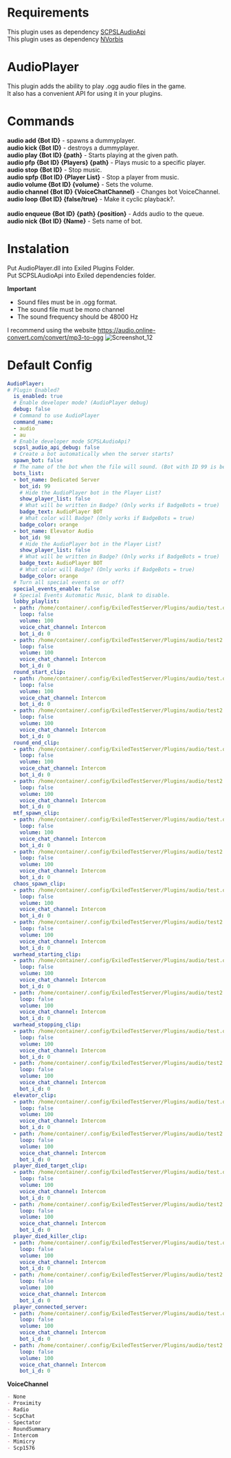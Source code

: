 
# Requirements
This plugin uses as dependency [SCPSLAudioApi](https://github.com/CedModV2/SCPSLAudioApi)<br>
This plugin uses as dependency [NVorbis](https://github.com/NVorbis/NVorbis)

# AudioPlayer
This plugin adds the ability to play .ogg audio files in the game.<br>
It also has a convenient API for using it in your plugins.

# Commands

**audio add {Bot ID}** - spawns a dummyplayer.<br>
**audio kick {Bot ID}** - destroys a dummyplayer.<br>
**audio play {Bot ID} {path}** - Starts playing at the given path.<br>
**audio pfp {Bot ID} {Players} {path}** - Plays music to a specific player.<br>
**audio stop {Bot ID}** - Stop music.<br>
**audio spfp {Bot ID} {Player List}** - Stop a player from music.<br>
**audio volume {Bot ID} {volume}** - Sets the volume.<br>
**audio channel {Bot ID} {VoiceChatChannel}** - Changes bot VoiceChannel.<br>
**audio loop {Bot ID} {false/true}** - Make it cyclic playback?.<br><br>
**audio enqueue {Bot ID} {path} {position}** - Adds audio to the queue.<br>
**audio nick {Bot ID} {Name}** - Sets name of bot.<br>

# Instalation
Put AudioPlayer.dll into Exiled Plugins Folder.<br>
Put SCPSLAudioApi into Exiled dependencies folder.

**Important**
* Sound files must be in .ogg format.
* The sound file must be mono channel
* The sound frequency should be 48000 Hz

 I recommend using the website https://audio.online-convert.com/convert/mp3-to-ogg
![Screenshot_12](https://user-images.githubusercontent.com/72207886/228310162-4188d665-0a3b-40e1-8e9a-e32cfde1ea22.png)
# Default Config
```yml
AudioPlayer:
# Plugin Enabled?
  is_enabled: true
  # Enable developer mode? (AudioPlayer debug)
  debug: false
  # Command to use AudioPlayer
  command_name:
  - audio
  - au
  # Enable developer mode SCPSLAudioApi?
  scpsl_audio_api_debug: false
  # Create a bot automatically when the server starts?
  spawn_bot: false
  # The name of the bot when the file will sound. (Bot with ID 99 is better not to touch, he is responsible for commands on the server)
  bots_list:
  - bot_name: Dedicated Server
    bot_id: 99
    # Hide the AudioPlayer bot in the Player List?
    show_player_list: false
    # What will be written in Badge? (Only works if BadgeBots = true) | Set null to turn off
    badge_text: AudioPlayer BOT
    # What color will Badge? (Only works if BadgeBots = true)
    badge_color: orange
  - bot_name: Elevator Audio
    bot_id: 98
    # Hide the AudioPlayer bot in the Player List?
    show_player_list: false
    # What will be written in Badge? (Only works if BadgeBots = true) | Set null to turn off
    badge_text: AudioPlayer BOT
    # What color will Badge? (Only works if BadgeBots = true)
    badge_color: orange
  # Turn all special events on or off?
  special_events_enable: false
  # Special Events Automatic Music, blank to disable.
  lobby_playlist:
  - path: /home/container/.config/ExiledTestServer/Plugins/audio/test.ogg
    loop: false
    volume: 100
    voice_chat_channel: Intercom
    bot_i_d: 0
  - path: /home/container/.config/ExiledTestServer/Plugins/audio/test2.ogg
    loop: false
    volume: 100
    voice_chat_channel: Intercom
    bot_i_d: 0
  round_start_clip:
  - path: /home/container/.config/ExiledTestServer/Plugins/audio/test.ogg
    loop: false
    volume: 100
    voice_chat_channel: Intercom
    bot_i_d: 0
  - path: /home/container/.config/ExiledTestServer/Plugins/audio/test2.ogg
    loop: false
    volume: 100
    voice_chat_channel: Intercom
    bot_i_d: 0
  round_end_clip:
  - path: /home/container/.config/ExiledTestServer/Plugins/audio/test.ogg
    loop: false
    volume: 100
    voice_chat_channel: Intercom
    bot_i_d: 0
  - path: /home/container/.config/ExiledTestServer/Plugins/audio/test2.ogg
    loop: false
    volume: 100
    voice_chat_channel: Intercom
    bot_i_d: 0
  mtf_spawn_clip:
  - path: /home/container/.config/ExiledTestServer/Plugins/audio/test.ogg
    loop: false
    volume: 100
    voice_chat_channel: Intercom
    bot_i_d: 0
  - path: /home/container/.config/ExiledTestServer/Plugins/audio/test2.ogg
    loop: false
    volume: 100
    voice_chat_channel: Intercom
    bot_i_d: 0
  chaos_spawn_clip:
  - path: /home/container/.config/ExiledTestServer/Plugins/audio/test.ogg
    loop: false
    volume: 100
    voice_chat_channel: Intercom
    bot_i_d: 0
  - path: /home/container/.config/ExiledTestServer/Plugins/audio/test2.ogg
    loop: false
    volume: 100
    voice_chat_channel: Intercom
    bot_i_d: 0
  warhead_starting_clip:
  - path: /home/container/.config/ExiledTestServer/Plugins/audio/test.ogg
    loop: false
    volume: 100
    voice_chat_channel: Intercom
    bot_i_d: 0
  - path: /home/container/.config/ExiledTestServer/Plugins/audio/test2.ogg
    loop: false
    volume: 100
    voice_chat_channel: Intercom
    bot_i_d: 0
  warhead_stopping_clip:
  - path: /home/container/.config/ExiledTestServer/Plugins/audio/test.ogg
    loop: false
    volume: 100
    voice_chat_channel: Intercom
    bot_i_d: 0
  - path: /home/container/.config/ExiledTestServer/Plugins/audio/test2.ogg
    loop: false
    volume: 100
    voice_chat_channel: Intercom
    bot_i_d: 0
  elevator_clip:
  - path: /home/container/.config/ExiledTestServer/Plugins/audio/test.ogg
    loop: false
    volume: 100
    voice_chat_channel: Intercom
    bot_i_d: 0
  - path: /home/container/.config/ExiledTestServer/Plugins/audio/test2.ogg
    loop: false
    volume: 100
    voice_chat_channel: Intercom
    bot_i_d: 0
  player_died_target_clip:
  - path: /home/container/.config/ExiledTestServer/Plugins/audio/test.ogg
    loop: false
    volume: 100
    voice_chat_channel: Intercom
    bot_i_d: 0
  - path: /home/container/.config/ExiledTestServer/Plugins/audio/test2.ogg
    loop: false
    volume: 100
    voice_chat_channel: Intercom
    bot_i_d: 0
  player_died_killer_clip:
  - path: /home/container/.config/ExiledTestServer/Plugins/audio/test.ogg
    loop: false
    volume: 100
    voice_chat_channel: Intercom
    bot_i_d: 0
  - path: /home/container/.config/ExiledTestServer/Plugins/audio/test2.ogg
    loop: false
    volume: 100
    voice_chat_channel: Intercom
    bot_i_d: 0
  player_connected_server:
  - path: /home/container/.config/ExiledTestServer/Plugins/audio/test.ogg
    loop: false
    volume: 100
    voice_chat_channel: Intercom
    bot_i_d: 0
  - path: /home/container/.config/ExiledTestServer/Plugins/audio/test2.ogg
    loop: false
    volume: 100
    voice_chat_channel: Intercom
    bot_i_d: 0
```
**VoiceChannel**

```md
- None
- Proximity
- Radio
- ScpChat
- Spectator
- RoundSummary
- Intercom
- Mimicry
- Scp1576
```
